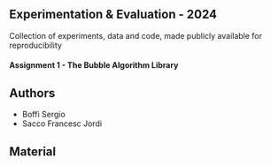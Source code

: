 ## Experimentation & Evaluation - 2024
Collection of experiments, data and code, made publicly available for reproducibility

#### Assignment 1 - The Bubble Algorithm Library



## Authors
 - Boffi Sergio  
 - Sacco Francesc Jordi

## Material
